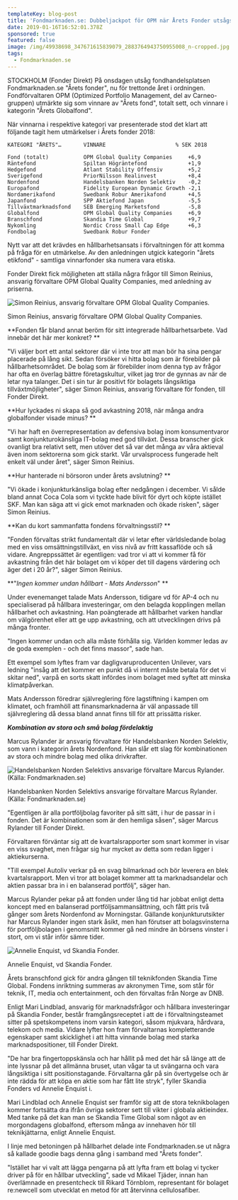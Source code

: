 ```yaml
---
templateKey: blog-post
title: 'Fondmarknaden.se: Dubbeljackpot för OPM när Årets Fonder utsågs'
date: 2019-01-16T16:52:01.378Z
sponsored: true
featured: false
image: /img/49938698_347671615839079_2883764943750955008_n-cropped.jpg
tags:
  - Fondmarknaden.se
---
```

STOCKHOLM (Fonder Direkt) På onsdagen utsåg fondhandelsplatsen Fondmarknaden.se "Årets fonder", nu för trettonde året i ordningen. Fondförvaltaren OPM (Optimized Portfolio Management, del av Carneo-gruppen) utmärkte sig som vinnare av "Årets fond", totalt sett, och vinnare i kategorin "Årets Globalfond".

När vinnarna i respektive kategori var presenterade stod det klart att följande tagit hem utmärkelser i Årets fonder 2018:

```
KATEGORI "ÅRETS"…       VINNARE                      % SEK 2018

Fond (totalt)           OPM Global Quality Companies     +6,9  
Räntefond               Spiltan Högräntefond             +1,9  
Hedgefond               Atlant Stability Offensiv        +5,2  
Sverigefond             PriorNilsson Realinvest          +8,4  
Nordenfond              Handelsbanken Norden Selektiv    -0,2  
Europafond              Fidelity European Dynamic Growth -2,1  
Nordamerikafond         Swedbank Robur Amerikafond       +4,5  
Japanfond               SPP Aktiefond Japan              -5,5  
Tillväxtmarknadsfond    SEB Emerging Marketsfond         -5,8  
Globalfond              OPM Global Quality Companies     +6,9  
Branschfond             Skandia Time Global              +9,7  
Nykomling               Nordic Cross Small Cap Edge      +6,3  
Fondbolag               Swedbank Robur Fonder                  
```

Nytt var att det krävdes en hållbarhetsansats i förvaltningen för att komma på fråga för en utmärkelse. Av den anledningen utgick kategorin "årets etikfond" - samtliga vinnarfonder ska numera vara etiska.

Fonder Direkt fick möjligheten att ställa några frågor till Simon Reinius, ansvarig förvaltare OPM Global Quality Companies, med anledning av priserna.

![Simon Reinius, ansvarig förvaltare OPM Global Quality Companies.](/img/fondmarknaden16jan.png)

<span class="image-caption">Simon Reinius, ansvarig förvaltare OPM Global Quality Companies.</span>

**Fonden får bland annat beröm för sitt integrerade hållbarhetsarbete. Vad innebär det här mer konkret?
**

"Vi väljer bort ett antal sektorer där vi inte tror att man bör ha sina pengar placerade på lång sikt. Sedan försöker vi hitta bolag som är förebilder på hållbarhetsområdet. De bolag som är förebilder inom denna typ av frågor har ofta en överlag bättre företagskultur, vilket jag tror de gynnas av när de letar nya talanger. Det i sin tur är positivt för bolagets långsiktiga tillväxtmöjligheter", säger Simon Reinius, ansvarig förvaltare för fonden, till Fonder Direkt.

**Hur lyckades ni skapa så god avkastning 2018, när många andra globalfonder visade minus?
**

"Vi har haft en överrepresentation av defensiva bolag inom konsumentvaror samt konjunkturokänsliga IT-bolag med god tillväxt. Dessa branscher gick ovanligt bra relativt sett, men utöver det så var det många av våra aktieval även inom sektorerna som gick starkt. Vår urvalsprocess fungerade helt enkelt väl under året", säger Simon Reinius.

**Hur hanterade ni börsoron under årets avslutning?
**

"Vi ökade i konjunkturkänsliga bolag efter nedgången i december. Vi sålde bland annat Coca Cola som vi tyckte hade blivit för dyrt och köpte istället SKF. Man kan säga att vi gick emot marknaden och ökade risken", säger Simon Reinius.

**Kan du kort sammanfatta fondens förvaltningsstil?
**

"Fonden förvaltas strikt fundamentalt där vi letar efter världsledande bolag med en viss omsättningstillväxt, en viss nivå av fritt kassaflöde och så vidare. Angreppssättet är egentligen: vad tror vi att vi kommer få för avkastning från det här bolaget om vi köper det till dagens värdering och äger det i 20 år?", säger Simon Reinius.

**"_Ingen kommer undan hållbart - Mats Andersson_"
**

Under evenemanget talade Mats Andersson, tidigare vd för AP-4 och nu specialiserad på hållbara investeringar, om den belagda kopplingen mellan hållbarhet och avkastning. Han poängterade att hållbarhet varken handlar om välgörenhet eller att ge upp avkastning, och att utvecklingen drivs på många fronter.

"Ingen kommer undan och alla måste förhålla sig. Världen kommer ledas av de goda exemplen - och det finns massor", sade han.

Ett exempel som lyftes fram var dagligvaruproducenten Unilever, vars ledning "insåg att det kommer en punkt då vi internt måste betala för det vi skitar ned", varpå en sorts skatt infördes inom bolaget med syftet att minska klimatpåverkan.

Mats Andersson föredrar självreglering före lagstiftning i kampen om klimatet, och framhöll att finansmarknaderna är väl anpassade till självreglering då dessa bland annat finns till för att prissätta risker.

_**Kombination av stora och små bolag fördelaktig**_

Marcus Rylander är ansvarig förvaltare för Handelsbanken Norden Selektiv, som vann i kategorin årets Nordenfond. Han slår ett slag för kombinationen av stora och mindre bolag med olika drivkrafter.

![Handelsbanken Norden Selektivs ansvarige förvaltare Marcus Rylander. (Källa: Fondmarknaden.se)](/img/fondmarknaden16jan2.png)

<span class="image-caption">Handelsbanken Norden Selektivs ansvarige förvaltare Marcus Rylander. (Källa: Fondmarknaden.se)</span>

"Egentligen är alla portföljbolag favoriter på sitt sätt, i hur de passar in i fonden. Det är kombinationen som är den hemliga såsen", säger Marcus Rylander till Fonder Direkt.

Förvaltaren förväntar sig att de kvartalsrapporter som snart kommer in visar en viss svaghet, men frågar sig hur mycket av detta som redan ligger i aktiekurserna.

"Till exempel Autoliv verkar på en svag bilmarknad och bör leverera en blek kvartalsrapport. Men vi tror att bolaget kommer att ta marknadsandelar och aktien passar bra in i en balanserad portfölj", säger han.

Marcus Rylander pekar på att fonden under lång tid har jobbat enligt detta koncept med en balanserad portföljsammansättning, och fått pris två gånger som årets Nordenfond av Morningstar. Gällande konjunkturutsikter har Marcus Rylander ingen stark åsikt, men han förutser att bolagsvinsterna för portföljbolagen i genomsnitt kommer gå ned mindre än börsens vinster i stort, om vi står inför sämre tider.

![Annelie Enquist, vd Skandia Fonder.](/img/fondmarknaden16jan3.png)

<span class="image-caption">Annelie Enquist, vd Skandia Fonder.</span>

Årets branschfond gick för andra gången till teknikfonden Skandia Time Global. Fondens inriktning summeras av akronymen Time, som står för teknik, IT, media och entertainment, och den förvaltas från Norge av DNB.

Enligt Mari Lindblad, ansvarig för marknadsfrågor och hållbara investeringar på Skandia Fonder, består framgångsreceptet i att de i förvaltningsteamet sitter på spetskompetens inom varsin kategori, såsom mjukvara, hårdvara, telekom och media. Vidare lyfter hon fram förvaltarnas kompletterande egenskaper samt skicklighet i att hitta vinnande bolag med starka marknadspositioner, till Fonder Direkt.

"De har bra fingertoppskänsla och har hållit på med det här så länge att de inte lyssnar på det allmänna bruset, utan vågar ta ut svängarna och vara långsiktiga i sitt positionstagande. Förvaltarna går på sin övertygelse och är inte rädda för att köpa en aktie som har fått lite stryk", fyller Skandia Fonders vd Annelie Enquist i.

Mari Lindblad och Annelie Enquist ser framför sig att de stora teknikbolagen kommer fortsätta dra ifrån övriga sektorer sett till vikter i globala aktieindex. Med tanke på det kan man se Skandia Time Global som något av en morgondagens globalfond, eftersom många av innehaven hör till teknikjättarna, enligt Annelie Enquist.

I linje med betoningen på hållbarhet delade inte Fondmarknaden.se ut några så kallade goodie bags denna gång i samband med "Årets fonder".

"Istället har vi valt att lägga pengarna på att lyfta fram ett bolag vi tycker driver på för en hållbar utveckling", sade vd Mikael Tjäder, innan han överlämnade en presentcheck till Rikard Törnblom, representant för bolaget re:newcell som utvecklat en metod för att återvinna cellulosafiber.
